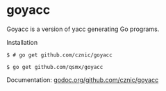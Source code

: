 goyacc
=

Goyacc is a version of yacc generating Go programs.

Installation

    $ # go get github.com/cznic/goyacc

    $ go get github.com/qsmx/goyacc

Documentation: [godoc.org/github.com/cznic/goyacc](http://godoc.org/github.com/cznic/goyacc)

